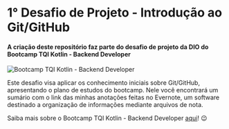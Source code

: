 # 1° Desafio de Projeto - Introdução ao Git/GitHub 



#### A criação deste repositório faz parte do desafio de projeto da DIO do Bootcamp TQI Kotlin - Backend Developer

![Bootcamp TQI Kotlin - Backend Developer](https://hermes.dio.me/files/assets/43e7f355-1b28-4272-b80f-3c41be0e17af.png)


Este desafio visa aplicar os conhecimento iniciais sobre Git/GitHub, apresentando o plano de estudos do bootcamp. Nele você encontrará um sumário com o link das minhas anotações feitas no Evernote, um software destinado a organização de informações  mediante arquivos de nota.

Saiba mais sobre o Bootcamp TQI Kotlin - Backend Developer [aqui](https://www.dio.me/bootcamp/bootcamp-tqi-kotlin)! 😉
